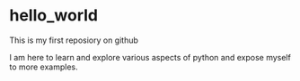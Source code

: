 # hello_world
This is my first reposiory on github

I am here to learn and explore various aspects of python and expose myself to more examples. 
